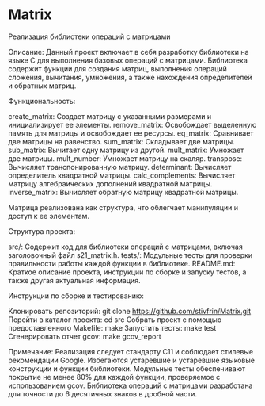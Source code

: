 # Matrix

Реализация библиотеки операций с матрицами

Описание:
Данный проект включает в себя разработку библиотеки на языке C для выполнения базовых операций с матрицами. Библиотека содержит функции для создания матриц, выполнения операций сложения, вычитания, умножения, а также нахождения определителей и обратных матриц.

Функциональность:

create_matrix: Создает матрицу с указанными размерами и инициализирует ее элементы.
remove_matrix: Освобождает выделенную память для матрицы и освобождает ее ресурсы.
eq_matrix: Сравнивает две матрицы на равенство.
sum_matrix: Складывает две матрицы.
sub_matrix: Вычитает одну матрицу из другой.
mult_matrix: Умножает две матрицы.
mult_number: Умножает матрицу на скаляр.
transpose: Вычисляет транспонированную матрицу.
determinant: Вычисляет определитель квадратной матрицы.
calc_complements: Вычисляет матрицу алгебраических дополнений квадратной матрицы.
inverse_matrix: Вычисляет обратную матрицу квадратной матрицы.

Матрица реализована как структура, что облегчает манипуляции и доступ к ее элементам.

Структура проекта:

src/: Содержит код для библиотеки операций с матрицами, включая заголовочный файл s21_matrix.h.
tests/: Модульные тесты для проверки правильности работы каждой функции в библиотеке.
README.md: Краткое описание проекта, инструкции по сборке и запуску тестов, а также другая актуальная информация.

Инструкции по сборке и тестированию:

Клонировать репозиторий: git clone https://github.com/stivfrin/Matrix.git
Перейти в каталог проекта: cd src 
Собрать проект с помощью предоставленного Makefile: make 
Запустить тесты: make test 
Сгенерировать отчет gcov: make gcov_report 

Примечание:
Реализация следует стандарту C11 и соблюдает стилевые рекомендации Google. 
Избегаются устаревшие и устаревшие языковые конструкции и функции библиотеки.
Модульные тесты обеспечивают покрытие не менее 80% для каждой функции, проверяемое с использованием gcov.
Библиотека операций с матрицами разработана для точности до 6 десятичных знаков в дробной части.
